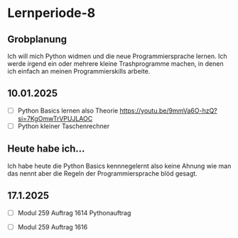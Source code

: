 # Lernperiode-8
## Grobplanung
Ich will mich Python widmen und die neue Programmiersprache lernen. Ich werde irgend ein oder mehrere kleine Trashprogramme machen, in denen ich einfach an meinen Programmierskills arbeite.

## 10.01.2025
- [ ] Python Basics lernen also Theorie https://youtu.be/9mmVa6O-hzQ?si=7KgOmwTrVPUJLAOC
- [ ] Python kleiner Taschenrechner

## Heute habe ich...
Ich habe heute die Python Basics kennnegelernt also keine Ahnung wie man das nennt aber die Regeln der Programmiersprache blöd gesagt.

## 17.1.2025
- [ ] Modul 259 Auftrag 1614 Pythonauftrag
- [ ] Modul 259 Auftrag 1616


